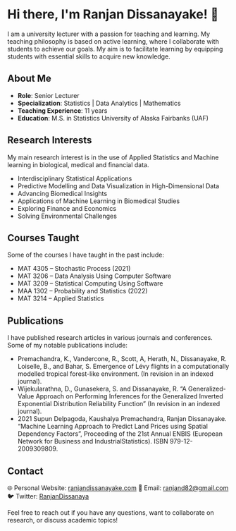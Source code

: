# Hi there, I'm Ranjan Dissanayake! 👋

I am a university lecturer with a passion for teaching and learning. My teaching philosophy is based on active learning, where I collaborate with students to achieve our goals. My aim is to facilitate learning by equipping students with essential skills to acquire new knowledge.

## About Me

- **Role**: Senior Lecturer
- **Specialization**: Statistics | Data Analytics | Mathematics
- **Teaching Experience**: 11 years
- **Education**: M.S. in Statistics
  University of Alaska Fairbanks (UAF)

## Research Interests

My main research interest is in the use of Applied Statistics and Machine learning in biological, medical and financial data.

- Interdisciplinary Statistical Applications
- Predictive Modelling and Data Visualization in High-Dimensional Data
- Advancing Biomedical Insights
- Applications of Machine Learning in Biomedical Studies
- Exploring Finance and Economics
- Solving Environmental Challenges
  

## Courses Taught

Some of the courses I have taught in the past include:

- MAT 4305 – Stochastic Process (2021)
- MAT 3206 – Data Analysis Using Computer Software
- MAT 3209 – Statistical Computing Using Software
- MAA 1302 – Probability and Statistics (2022)
- MAT 3214 – Applied Statistics

## Publications

I have published research articles in various journals and conferences. Some of my notable publications include:

- Premachandra, K., Vandercone, R., Scott, A, Herath, N., Dissanayake, R. Loiselle, B., and Bahar, S. Emergence of Lévy flights in a computationally modelled tropical forest-like environment. (In revision in an indexed journal).
- Wijekularathna, D., Gunasekera, S. and Dissanayake, R. “A Generalized-Value Approach on Performing Inferences for the Generalized Inverted Exponential Distribution Reliability Function” (In revision in an indexed journal).
- 2021 Supun Delpagoda, Kaushalya Premachandra, Ranjan Dissanayake. “Machine Learning Approach to Predict Land Prices using Spatial Dependency Factors”, Proceeding of the 21st Annual ENBIS (European Network for Business and IndustrialStatistics). ISBN 979-12-2009309809.

## Contact

🌐 Personal Website: [ranjandissanayake.com](http://ranjan-dissanayake.web.app/)
📧 Email: ranjand82@gmail.com
🐦 Twitter: [RanjanDissanaya](https://twitter.com/RanjanDissanaya)

Feel free to reach out if you have any questions, want to collaborate on research, or discuss academic topics!

